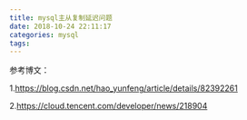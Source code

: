 ```yaml
---
title: mysql主从复制延迟问题
date: 2018-10-24 22:11:17
categories: mysql
tags:
---
```


参考博文：

1.https://blog.csdn.net/hao_yunfeng/article/details/82392261    

2.https://cloud.tencent.com/developer/news/218904
